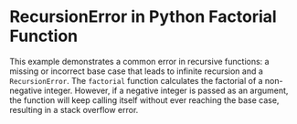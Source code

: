 # RecursionError in Python Factorial Function
This example demonstrates a common error in recursive functions: a missing or incorrect base case that leads to infinite recursion and a `RecursionError`. The `factorial` function calculates the factorial of a non-negative integer. However, if a negative integer is passed as an argument, the function will keep calling itself without ever reaching the base case, resulting in a stack overflow error.